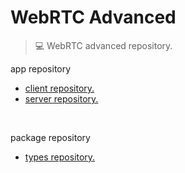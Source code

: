 # WebRTC Advanced

> 💻 WebRTC advanced repository.

app repository

- [client repository.](https://github.com/chan9yu/webrtc-advanced/tree/main/apps/client)
- [server repository.](https://github.com/chan9yu/webrtc-advanced/tree/main/apps/server)

<br />

package repository

- [types repository.](https://github.com/chan9yu/webrtc-advanced/tree/main/packages/types)
